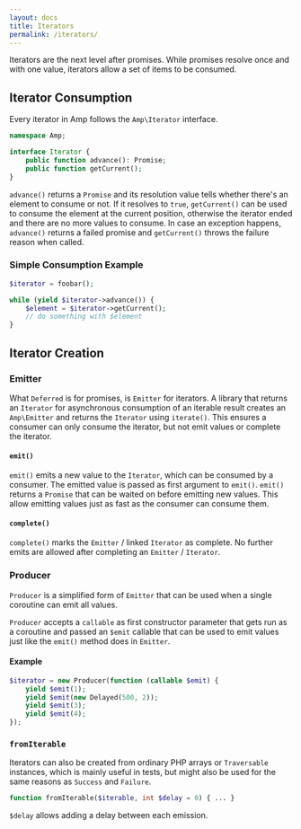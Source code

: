 ```yaml
---
layout: docs
title: Iterators
permalink: /iterators/
---
```

Iterators are the next level after promises. While promises resolve once and with one value, iterators allow a set of items to be consumed.

## Iterator Consumption

Every iterator in Amp follows the `Amp\Iterator` interface.

```php
namespace Amp;

interface Iterator {
    public function advance(): Promise;
    public function getCurrent();
}
```

`advance()` returns a `Promise` and its resolution value tells whether there's an element to consume or not. If it resolves to `true`, `getCurrent()` can be used to consume the element at the current position, otherwise the iterator ended and there are no more values to consume. In case an exception happens, `advance()` returns a failed promise and `getCurrent()` throws the failure reason when called.

### Simple Consumption Example

```php
$iterator = foobar();

while (yield $iterator->advance()) {
    $element = $iterator->getCurrent();
    // do something with $element
}
```

## Iterator Creation

### Emitter

What `Deferred` is for promises, is `Emitter` for iterators. A library that returns an `Iterator` for asynchronous consumption of an iterable result creates an `Amp\Emitter` and returns the `Iterator` using `iterate()`. This ensures a consumer can only consume the iterator, but not emit values or complete the iterator.

#### `emit()`

`emit()` emits a new value to the `Iterator`, which can be consumed by a consumer. The emitted value is passed as first argument to `emit()`. `emit()` returns a `Promise` that can be waited on before emitting new values. This allow emitting values just as fast as the consumer can consume them.

#### `complete()`

`complete()` marks the `Emitter` / linked `Iterator` as complete. No further emits are allowed after completing an `Emitter` / `Iterator`. 

### Producer

`Producer` is a simplified form of `Emitter` that can be used when a single coroutine can emit all values.

`Producer` accepts a `callable` as first constructor parameter that gets run as a coroutine and passed an `$emit` callable that can be used to emit values just like the `emit()` method does in `Emitter`.

#### Example

```php
$iterator = new Producer(function (callable $emit) {
    yield $emit(1);
    yield $emit(new Delayed(500, 2));
    yield $emit(3);
    yield $emit(4);
});
```

### `fromIterable`

Iterators can also be created from ordinary PHP arrays or `Traversable` instances, which is mainly useful in tests, but might also be used for the same reasons as `Success` and `Failure`.

```php
function fromIterable($iterable, int $delay = 0) { ... }
```

`$delay` allows adding a delay between each emission.

